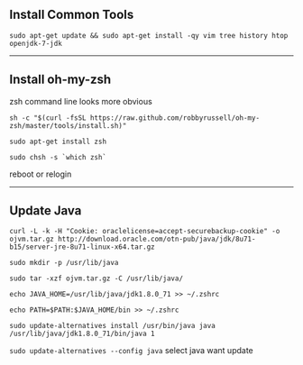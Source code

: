 
## Install Common Tools
``sudo apt-get update && sudo apt-get install -qy vim tree history htop openjdk-7-jdk ``

---
## Install oh-my-zsh
zsh command line looks more obvious


``sh -c "$(curl -fsSL https://raw.github.com/robbyrussell/oh-my-zsh/master/tools/install.sh)"``  

`` sudo apt-get install zsh  `` 

`` sudo chsh -s `which zsh` ``

reboot or relogin 

---
## Update Java

`` curl -L -k -H "Cookie: oraclelicense=accept-securebackup-cookie" -o ojvm.tar.gz http://download.oracle.com/otn-pub/java/jdk/8u71-b15/server-jre-8u71-linux-x64.tar.gz `` 

`` sudo mkdir -p /usr/lib/java ``

`` sudo tar -xzf ojvm.tar.gz -C /usr/lib/java/ ``
     
`` echo JAVA_HOME=/usr/lib/java/jdk1.8.0_71 >> ~/.zshrc ``

`` echo PATH=$PATH:$JAVA_HOME/bin >> ~/.zshrc ``

`` sudo update-alternatives install /usr/bin/java java /usr/lib/java/jdk1.8.0_71/bin/java 1 ``

`` sudo update-alternatives --config java ``
select java want update



